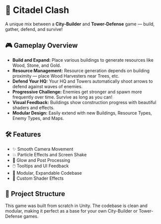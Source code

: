 # 🏰 Citadel Clash

A unique mix between a **City-Builder** and **Tower-Defense** game — build, gather, defend, and survive!

## 🎮 Gameplay Overview

- **Build and Expand:** Place various buildings to generate resources like Wood, Stone, and Gold.
- **Resource Management:** Resource generation depends on building proximity — place Wood Harvesters near Trees, etc.
- **Defend Your HQ:** Your HQ and Towers automatically shoot arrows to defend against waves of enemies.
- **Progressive Challenge:** Enemies get stronger and spawn more frequently over time. Survive as long as you can!
- **Visual Feedback:** Buildings show construction progress with beautiful shaders and effects.
- **Modular Design:** Easily extend with new Buildings, Resource Types, Enemy Types, and Maps.

## 🛠️ Features

- ✨ Smooth Camera Movement
- 💥 Particle Effects and Screen Shake
- 🔦 Glow and Post Processing
- 🖱️ Tooltips and UI Feedback
- 🧱 Modular, Expandable Codebase
- 🎨 Custom Shader Effects

## 📂 Project Structure

This game was built from scratch in Unity. The codebase is clean and modular, making it perfect as a base for your own City-Builder or Tower-Defense games.

